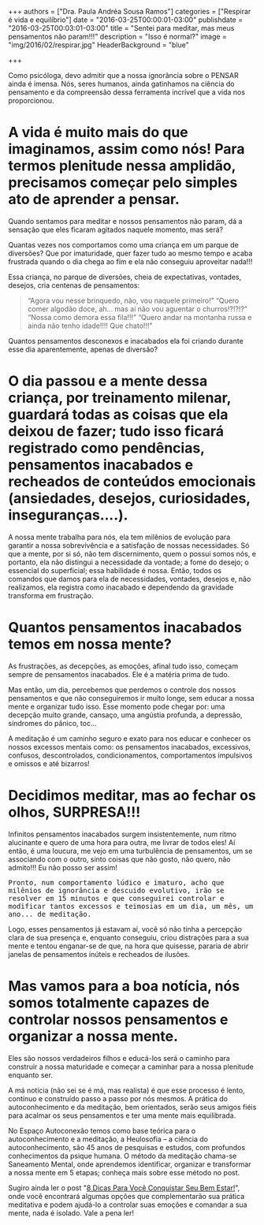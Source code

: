 +++
authors = ["Dra. Paula Andréa Sousa Ramos"]
categories = ["Respirar é vida e equilíbrio"]
date = "2016-03-25T00:00:01-03:00"
publishdate = "2016-03-25T00:03:01-03:00"
title = "Sentei para meditar, mas meus pensamentos não param!!!"
description = "Isso é normal?"
image = "img/2016/02/respirar.jpg"
HeaderBackground = "blue"

+++



Como psicóloga, devo admitir que a nossa ignorância sobre o PENSAR ainda é imensa. Nós, seres humanos, ainda gatinhamos na ciência do pensamento e da compreensão dessa ferramenta incrível que a vida nos proporcionou.

# A vida é muito mais do que imaginamos, assim como nós! Para termos plenitude nessa amplidão, precisamos começar pelo simples ato de aprender a pensar.

Quando sentamos para meditar e nossos pensamentos não param, dá a sensação que eles ficaram agitados naquele momento, mas será?

Quantas vezes nos comportamos como uma criança em um parque de diversões? Que por imaturidade, quer fazer tudo ao mesmo tempo e acaba frustrada quando o dia chega ao fim e ela não conseguiu aproveitar nada!!!

Essa criança, no parque de diversões, cheia de expectativas, vontades, desejos, cria centenas de pensamentos:

> “Agora vou nesse brinquedo, não, vou naquele primeiro!”
“Quero comer algodão doce, ah... mas aí não vou aguentar o churros!?!?!?”
“Nossa como demora essa fila!!!”
“Quero andar na montanha russa e ainda não tenho idade!!!! Que chato!!!”

Quantos pensamentos desconexos e inacabados ela foi criando durante esse dia aparentemente, apenas de diversão?

# O dia passou e a mente dessa criança, por treinamento milenar, guardará todas as coisas que ela deixou de fazer; tudo isso ficará registrado como pendências, pensamentos inacabados e recheados de conteúdos emocionais (ansiedades, desejos, curiosidades, inseguranças....).

A nossa mente trabalha para nós, ela tem milênios de evolução para garantir a nossa sobrevivência e a satisfação de nossas necessidades. Só que a mente, por si só, não tem discernimento, quem o possui somos nós, e portanto, ela não distingui a necessidade da vontade; a fome do desejo; o essencial do superficial; essa habilidade é nossa. Então, todos os comandos que damos para ela de necessidades, vontades, desejos e, não realizamos, ela registra como inacabado e dependendo da gravidade transforma em frustração.

# Quantos pensamentos inacabados temos em nossa mente?

As frustrações, as decepções, as emoções, afinal tudo isso, começam sempre de pensamentos inacabados. Ele é a matéria prima de tudo.

Mas então, um dia, percebemos que perdemos o controle dos nossos pensamentos e que não conseguiremos ir muito longe, sem educar a nossa mente e organizar tudo isso. Esse momento pode chegar por: uma decepção muito grande, cansaço, uma angústia profunda, a depressão, síndromes do pânico, toc...

A meditação é um caminho seguro e exato para nos educar e conhecer os nossos excessos mentais como: os pensamentos inacabados, excessivos, confusos, descontrolados, condicionamentos, comportamentos impulsivos e omissos e até bizarros!  

# Decidimos meditar, mas ao fechar os olhos, SURPRESA!!!

Infinitos pensamentos inacabados surgem insistentemente, num ritmo alucinante e quero de uma hora para outra, me livrar de todos eles! Aí então, é uma loucura, me vejo em uma turbulência de pensamentos, um se associando com o outro, sinto coisas que não gosto, não quero, não admito!!! Eu não posso ser assim!

<kbd>Pronto, num comportamento lúdico e imaturo, acho que milênios de ignorância e descuido evolutivo, irão se resolver em 15 minutos e que conseguirei controlar e modificar tantos excessos e teimosias em um dia, um mês, um ano... de meditação.</kbd>

Logo, esses pensamentos já estavam aí, você só não tinha a percepção clara de sua presença e, enquanto conseguiu, criou distrações para a sua mente e tentou enganar-se de que, na hora que quisesse, pararia de abrir janelas de pensamentos inúteis e recheados de ilusões.

# Mas vamos para a boa notícia, nós somos totalmente capazes de controlar nossos pensamentos e organizar a nossa mente.

Eles são nossos verdadeiros filhos e educá-los será o caminho para construir a nossa maturidade e começar a caminhar para a nossa plenitude enquanto ser.

A má notícia (não sei se é má, mas realista) é que esse processo é lento, contínuo e construído passo a passo por nós mesmos. A prática do autoconhecimento e da meditação, bem orientados, serão seus amigos fiéis para acalmar os seus pensamentos e ter uma mente mais equilibrada.

No Espaço Autoconexão temos como base teórica para o autoconhecimento e a meditação, a Heulosofia – a ciência do autoconhecimento, são 45 anos de pesquisas e estudos, com profundos conhecimentos da psique humana. O método da meditação chama-se Saneamento Mental, onde aprendemos identificar, organizar e transformar a nossa mente em 5 etapas; conheça mais sobre esse método no  post.

Sugiro ainda ler o post "[8 Dicas Para Você Conquistar Seu Bem Estar!][5aabe0b9]", onde você encontrará algumas opções que complementarão sua prática meditativa e podem ajudá-lo a controlar suas emoções e comandar a sua mente, nada é isolado. Vale a pena ler!

  [5aabe0b9]: http://blog.autoconexao.org.br/post/2016/03/8-dicas-para-voce-conquistar-seu-bem-estar/ "8 Dicas Para Você Conquistar Seu Bem Estar!"
